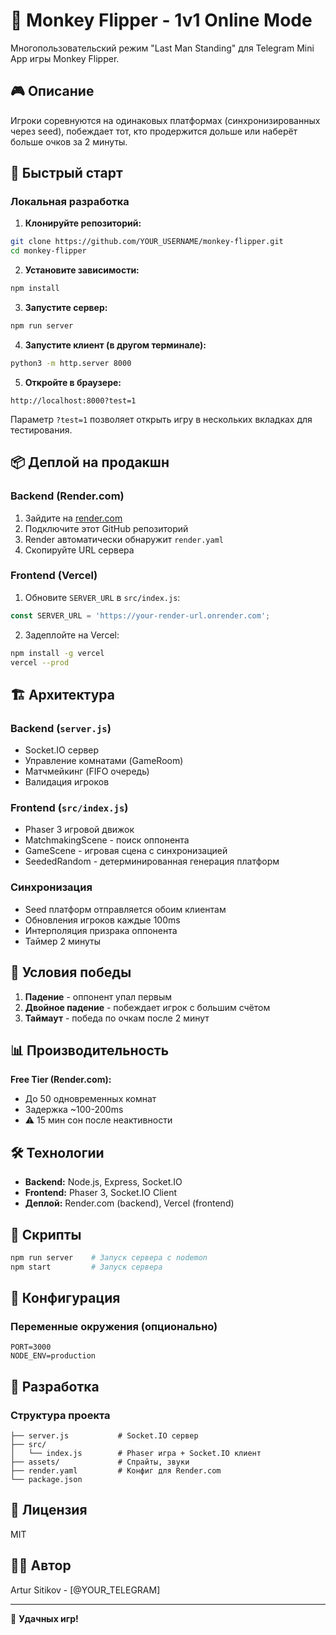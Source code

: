 # 🐒 Monkey Flipper - 1v1 Online Mode

Многопользовательский режим "Last Man Standing" для Telegram Mini App игры Monkey Flipper.

## 🎮 Описание

Игроки соревнуются на одинаковых платформах (синхронизированных через seed), побеждает тот, кто продержится дольше или наберёт больше очков за 2 минуты.

## 🚀 Быстрый старт

### Локальная разработка

1. **Клонируйте репозиторий:**
```bash
git clone https://github.com/YOUR_USERNAME/monkey-flipper.git
cd monkey-flipper
```

2. **Установите зависимости:**
```bash
npm install
```

3. **Запустите сервер:**
```bash
npm run server
```

4. **Запустите клиент (в другом терминале):**
```bash
python3 -m http.server 8000
```

5. **Откройте в браузере:**
```
http://localhost:8000?test=1
```

Параметр `?test=1` позволяет открыть игру в нескольких вкладках для тестирования.

## 📦 Деплой на продакшн

### Backend (Render.com)

1. Зайдите на [render.com](https://render.com)
2. Подключите этот GitHub репозиторий
3. Render автоматически обнаружит `render.yaml`
4. Скопируйте URL сервера

### Frontend (Vercel)

1. Обновите `SERVER_URL` в `src/index.js`:
```javascript
const SERVER_URL = 'https://your-render-url.onrender.com';
```

2. Задеплойте на Vercel:
```bash
npm install -g vercel
vercel --prod
```

## 🏗️ Архитектура

### Backend (`server.js`)
- Socket.IO сервер
- Управление комнатами (GameRoom)
- Матчмейкинг (FIFO очередь)
- Валидация игроков

### Frontend (`src/index.js`)
- Phaser 3 игровой движок
- MatchmakingScene - поиск оппонента
- GameScene - игровая сцена с синхронизацией
- SeededRandom - детерминированная генерация платформ

### Синхронизация
- Seed платформ отправляется обоим клиентам
- Обновления игроков каждые 100ms
- Интерполяция призрака оппонента
- Таймер 2 минуты

## 🎯 Условия победы

1. **Падение** - оппонент упал первым
2. **Двойное падение** - побеждает игрок с большим счётом
3. **Таймаут** - победа по очкам после 2 минут

## 📊 Производительность

**Free Tier (Render.com):**
- До 50 одновременных комнат
- Задержка ~100-200ms
- ⚠️ 15 мин сон после неактивности

## 🛠️ Технологии

- **Backend:** Node.js, Express, Socket.IO
- **Frontend:** Phaser 3, Socket.IO Client
- **Деплой:** Render.com (backend), Vercel (frontend)

## 📝 Скрипты

```bash
npm run server    # Запуск сервера с nodemon
npm start         # Запуск сервера
```

## 🔧 Конфигурация

### Переменные окружения (опционально)

```env
PORT=3000
NODE_ENV=production
```

## 🤝 Разработка

### Структура проекта

```
├── server.js           # Socket.IO сервер
├── src/
│   └── index.js        # Phaser игра + Socket.IO клиент
├── assets/             # Спрайты, звуки
├── render.yaml         # Конфиг для Render.com
└── package.json
```

## 📄 Лицензия

MIT

## 👨‍💻 Автор

Artur Sitikov - [@YOUR_TELEGRAM]

---

🐒 **Удачных игр!**
